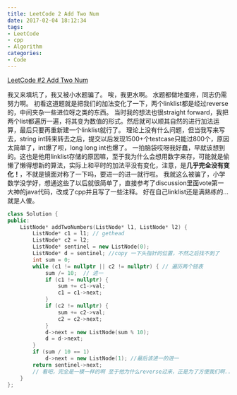 ```yaml
---
title: LeetCode 2 Add Two Num
date: 2017-02-04 18:12:34
tags:
- LeetCode
- cpp
- Algorithm
categories:
- Code
---
```

[LeetCode #2 Add Two Num](https://leetcode.com/problems/add-two-numbers/?tab=Description)
<!-- more -->
我又来填坑了，我又被小水题骗了。
唉，我更水啊。
水题都做地蛋疼，同志仍需努力啊。
初看这道题就是把我们的加法变化了一下，两个linklist都是经过reverse的，中间夹杂一些进位呀之类的东西。
当时我的想法也很straight forward，我把两个list都遍历一遍，将其变为数值的形式。然后就可以顺其自然的进行加法运算，最后只要再重新建一个linklist就行了。
理论上没有什么问题，但当我写来写去，string int转来转去之后，提交以后发现1500+个testcase只能过800个，原因太简单了，int爆了呗，long long int也爆了。
一拍脑袋哎呀我好蠢，早就该想到的。这也是他用linklist存储的原因嘛，至于我为什么会想用数字来存，可能就是偷懒了懒得想新的算法，实际上和平时的加法平没有变化，注意，是**几乎完全没有变化！**，不就是镜面对称了一下吗，要进一的进一就行啦。
我就这么被骗了，小学数学没学好，想通这些了以后就很简单了，直接参考了discussion里面vote第一大神的java代码，改成了cpp并且写了一些注释。
好在自己linklist还是满熟练的...就是人傻。

```C++
class Solution {
public:
    ListNode* addTwoNumbers(ListNode* l1, ListNode* l2) {
        ListNode* c1 = l1; // gethead
        ListNode* c2 = l2;
        ListNode* sentinel = new ListNode(0);  
        ListNode* d = sentinel; //copy 一下头指针的位置，不然之后找不到了
        int sum = 0;
        while (c1 != nullptr || c2 != nullptr) { // 遍历两个链表
            sum /= 10;  // 进一
            if (c1 != nullptr) {
                sum += c1->val;
                c1 = c1->next;
            }
            if (c2 != nullptr) {
                sum += c2->val;
                c2 = c2->next;
            }
            d->next = new ListNode(sum % 10);
            d = d->next;
        }
        if (sum / 10 == 1)
            d->next = new ListNode(1); //最后该进一的进一
        return sentinel->next;
        // 看吧，完全是一模一样的啊 至于他为什么reverse过来，正是为了方便我们啊...题还是要多刷
    }
};
```